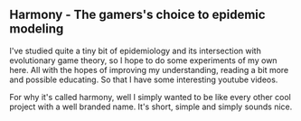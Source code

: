## Harmony - The gamers's choice to epidemic modeling

I've studied quite a tiny bit of epidemiology and its intersection with evolutionary game theory, so I hope to do some experiments
of my own here. All with the hopes of improving my understanding, reading a bit more and possible educating. 
So that I have some interesting youtube videos.

For why it's called harmony, well I simply wanted to be like every other cool project with a well branded name.
It's short, simple and simply sounds nice.
